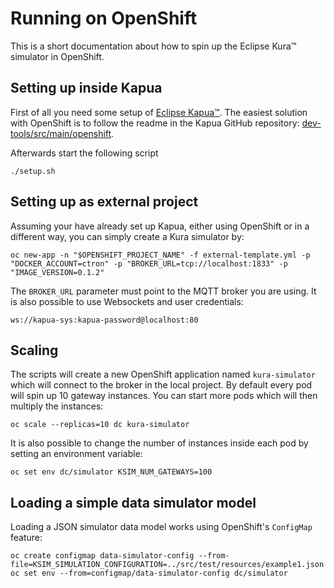 # Running on OpenShift

This is a short documentation about how to spin up the Eclipse Kura™ simulator in OpenShift.


## Setting up inside Kapua

First of all you need some setup of [Eclipse Kapua™](https://eclipse.org/kapua "Eclipse Kapua™").
The easiest solution with OpenShift is to follow the readme in the Kapua GitHub repository: [dev-tools/src/main/openshift](https://github.com/eclipse/kapua/tree/develop/dev-tools/src/main/openshift "Setting up Kapua on OpenShift").

Afterwards start the following script

    ./setup.sh

## Setting up as external project

Assuming your have already set up Kapua, either using OpenShift or in a different way, you can simply create
a Kura simulator by:

    oc new-app -n "$OPENSHIFT_PROJECT_NAME" -f external-template.yml -p "DOCKER_ACCOUNT=ctron" -p "BROKER_URL=tcp://localhost:1833" -p "IMAGE_VERSION=0.1.2"

The `BROKER_URL` parameter must point to the MQTT broker you are using. It is also possible to use Websockets and user
credentials:

    ws://kapua-sys:kapua-password@localhost:80

## Scaling

The scripts will create a new OpenShift application named `kura-simulator` which will connect to the broker in
the local project. By default every pod will spin up 10 gateway instances. You can start more pods which will then
multiply the instances:

    oc scale --replicas=10 dc kura-simulator

It is also possible to change the number of instances inside each pod by setting an environment variable:

    oc set env dc/simulator KSIM_NUM_GATEWAYS=100

## Loading a simple data simulator model

Loading a JSON simulator data model works using OpenShift's `ConfigMap` feature:

    oc create configmap data-simulator-config --from-file=KSIM_SIMULATION_CONFIGURATION=../src/test/resources/example1.json
    oc set env --from=configmap/data-simulator-config dc/simulator
